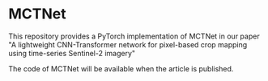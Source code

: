 # MCTNet
This repository provides a PyTorch implementation of MCTNet in our paper "A lightweight CNN-Transformer network for pixel-based crop mapping using time-series Sentinel-2 imagery"

The code of MCTNet will be available when the article is published.
